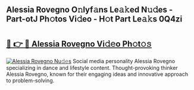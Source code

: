 ## Alessia Rovegno O𝚗lyf𝚊ns Le𝚊𝚔ed N𝚞𝚍es - Part-otJ Ph𝚘tos Vi𝚍eo - H𝚘t Part Le𝚊𝚔s 0Q4zi

# <h2><a href="http://hf644t.feru.top/?c=Alessia+Rovegno">🔗 👉 🔴 Alessia Rovegno Vi𝚍𝚎o Ph𝚘t𝚘𝚜</a></h2>

[![Alessia Rovegno Nu𝚍𝚎s](https://i.imgur.com/0TWrTi3.gif)](http://hf644t.feru.top/?c=Alessia+Rovegno)
Social media personality Alessia Rovegno specializing in dance and lifestyle content. Thought-provoking thinker Alessia Rovegno, known for their engaging ideas and innovative approach to problem-solving. 
